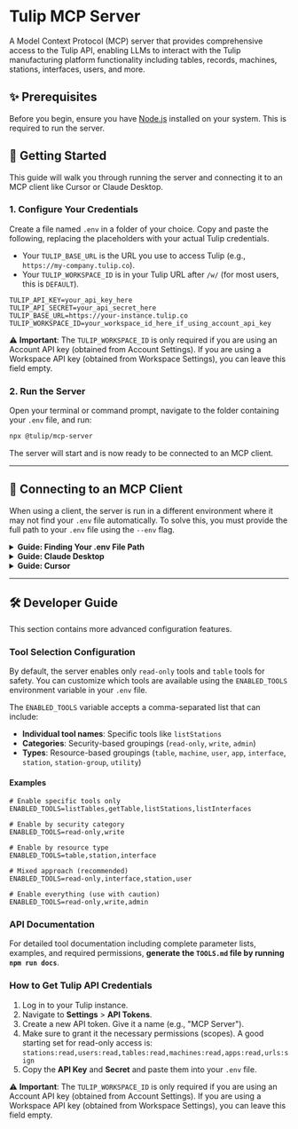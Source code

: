 # Tulip MCP Server

A Model Context Protocol (MCP) server that provides comprehensive access to the Tulip API, enabling LLMs to interact
with the Tulip manufacturing platform functionality including tables, records, machines, stations, interfaces, users,
and more.

## ✨ Prerequisites

Before you begin, ensure you have [Node.js](https://nodejs.org/en/download) installed on your system. This is required to run the server.

## 🚀 Getting Started

This guide will walk you through running the server and connecting it to an MCP client like Cursor or Claude Desktop.

### 1. Configure Your Credentials

Create a file named `.env` in a folder of your choice. Copy and paste the following, replacing the placeholders with your actual Tulip credentials.
- Your `TULIP_BASE_URL` is the URL you use to access Tulip (e.g., `https://my-company.tulip.co`).
- Your `TULIP_WORKSPACE_ID` is in your Tulip URL after `/w/` (for most users, this is `DEFAULT`).

```env
TULIP_API_KEY=your_api_key_here
TULIP_API_SECRET=your_api_secret_here
TULIP_BASE_URL=https://your-instance.tulip.co
TULIP_WORKSPACE_ID=your_workspace_id_here_if_using_account_api_key
```
⚠️ **Important**: The `TULIP_WORKSPACE_ID` is only required if you are using an Account API key (obtained from Account Settings). If you are using a Workspace API key (obtained from Workspace Settings), you can leave this field empty.

### 2. Run the Server

Open your terminal or command prompt, navigate to the folder containing your `.env` file, and run:

```bash
npx @tulip/mcp-server
```

The server will start and is now ready to be connected to an MCP client.

---

## 🔌 Connecting to an MCP Client

When using a client, the server is run in a different environment where it may not find your `.env` file automatically. To solve this, you must provide the full path to your `.env` file using the `--env` flag.

<details>
<summary><b>Guide: Finding Your .env File Path</b></summary>

1.  Navigate to the folder where you created your `.env` file.
2.  **On Windows:** Right-click the `.env` file while holding down the `Shift` key, then select **"Copy as path"**.
3.  **On macOS:** Right-click the `.env` file, hold down the `Option` key, then select **"Copy .env as Pathname"**.
4.  You will use this copied path in the client configuration below.

</details>

<details>
<summary><b>Guide: Claude Desktop</b></summary>

1.  From the Claude Desktop menu bar, select **Settings...** > **Developer** > **Edit Config**.
2.  This will open the `claude_desktop_config.json` file.
3.  Add the server configuration inside the `mcpServers` object. **You must replace `"C:\\path\\to\\your\\.env"` with the actual path you copied.**
    ```json
    {
      "mcpServers": {
        "tulip-mcp": {
          "command": "npx",
          "args": [
            "@tulip/mcp-server",
            "--env",
            "C:\\path\\to\\your\\.env"
          ]
        }
      }
    }
    ```
4.  Save the file and **restart Claude Desktop**.

> For more details, see the [official Claude Desktop MCP Quickstart](https://modelcontextprotocol.io/quickstart/user).

</details>

<details>
<summary><b>Guide: Cursor</b></summary>

For the easiest setup, click the button below. This will pre-fill the command.

[![Install MCP Server](https://cursor.com/deeplink/mcp-install-dark.svg)](https://cursor.com/install-mcp?name=tulip-mcp&config=eyJjb21tYW5kIjoibnB4IEB0dWxpcC9tY3Atc2VydmVyIC0tZW52IEM6XFxwYXRoXFx0b1xceW91clxcLmVudiJ9)

After clicking the button, **you must replace the placeholder text** (`REPLACE_WITH_YOUR_ENV_FILE_PATH_HERE`) with the full path to your `.env` file that you copied earlier.

</details>

---

## 🛠️ Developer Guide

This section contains more advanced configuration features.

### Tool Selection Configuration

By default, the server enables only `read-only` tools and `table` tools for safety. You can customize which tools are available using the `ENABLED_TOOLS` environment variable in your `.env` file.

The `ENABLED_TOOLS` variable accepts a comma-separated list that can include:

-   **Individual tool names**: Specific tools like `listStations`
-   **Categories**: Security-based groupings (`read-only`, `write`, `admin`)
-   **Types**: Resource-based groupings (`table`, `machine`, `user`, `app`, `interface`, `station`, `station-group`, `utility`)

#### Examples

```env
# Enable specific tools only
ENABLED_TOOLS=listTables,getTable,listStations,listInterfaces

# Enable by security category
ENABLED_TOOLS=read-only,write

# Enable by resource type
ENABLED_TOOLS=table,station,interface

# Mixed approach (recommended)
ENABLED_TOOLS=read-only,interface,station,user

# Enable everything (use with caution)
ENABLED_TOOLS=read-only,write,admin
```

### API Documentation

For detailed tool documentation including complete parameter lists, examples, and required permissions, **generate the `TOOLS.md` file by running `npm run docs`**.

### How to Get Tulip API Credentials

1.  Log in to your Tulip instance.
2.  Navigate to **Settings** > **API Tokens**.
3.  Create a new API token. Give it a name (e.g., "MCP Server").
4.  Make sure to grant it the necessary permissions (scopes). A good starting set for read-only access is:
    `stations:read,users:read,tables:read,machines:read,apps:read,urls:sign`
5.  Copy the **API Key** and **Secret** and paste them into your `.env` file.

⚠️ **Important**: The `TULIP_WORKSPACE_ID` is only required if you are using an Account API key (obtained from Account Settings). If you are using a Workspace API key (obtained from Workspace Settings), you can leave this field empty.
